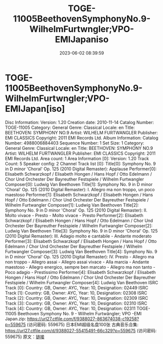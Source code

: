 ﻿---
title: TOGE-11005BeethovenSymphonyNo.9-WilhelmFurtwngler;VPO-EMIJapaniso
date: 2023-06-02 08:39:59
categories: 古典音乐、新世纪、纯音雅乐
tags: 纯音雅乐
---
# TOGE-11005BeethovenSymphonyNo.9-WilhelmFurtwngler;VPO-EMIJapan[iso]

Disc Information:
Version: 1.20
Creation date: 2010-11-14
Catalog Number: TOGE-11005
Category: General
Genre: Classical
Locale: en
Title: BEETHOVEN: SYMPHONY NO.9
Artist: WILHELM FURTWANGLER
Publisher: EMI CLASSICS
Copyright: 2011 EMI Records Ltd.
Album Information:
Catalog Number: 4988006884403
Sequence Number: 1
Set Size: 1
Category: General
Genre: Classical
Locale: en
Title: BEETHOVEN: SYMPHONY NO.9
Artist: WILHELM FURTWANGLER
Publisher: EMI CLASSICS
Copyright: 2011 EMI Records Ltd.
Area count: 1
Area Information [0]:
Version: 1.20
Track Count: 5
Speaker config: 2 Channel
Track list [0]:
Title[0]: Symphony No. 9 in D minor 'Choral' Op. 125 (2010
Digital Remaster): Applause
Performer[0]: Elisabeth Schwarzkopf / Elisabeth Hongen / Hans
Hopf / Otto Edelmann / Chor Und Orchester Der Bayreuther Festspiele
/ Wilhelm Furtwangler
Composer[0]: Ludwig Van Beethoven
Title[1]: Symphony No. 9 in D minor 'Choral' Op. 125 (2010
Digital Remaster): I. Allegro ma non troppo, un poco maestoso
Performer[1]: Elisabeth Schwarzkopf / Elisabeth Hongen / Hans
Hopf / Otto Edelmann / Chor Und Orchester Der Bayreuther Festspiele
/ Wilhelm Furtwangler
Composer[1]: Ludwig Van Beethoven
Title[2]: Symphony No. 9 in D minor 'Choral' Op. 125 (2010
Digital Remaster): II. Molto vivace - Presto - Molto vivace -
Presto
Performer[2]: Elisabeth Schwarzkopf / Elisabeth Hongen / Hans
Hopf / Otto Edelmann / Chor Und Orchester Der Bayreuther Festspiele
/ Wilhelm Furtwangler
Composer[2]: Ludwig Van Beethoven
Title[3]: Symphony No. 9 in D minor 'Choral' Op. 125 (2010
Digital Remaster): III. Adagio molto e cantabile - Andante
moderato
Performer[3]: Elisabeth Schwarzkopf / Elisabeth Hongen / Hans
Hopf / Otto Edelmann / Chor Und Orchester Der Bayreuther Festspiele
/ Wilhelm Furtwangler
Composer[3]: Ludwig Van Beethoven
Title[4]: Symphony No. 9 in D minor 'Choral' Op. 125 (2010
Digital Remaster): IV. Presto - Allegro ma non troppo - Allegro
assai - Allegro assai vivace - Alla marcia - Andante maestoso -
Allegro energico, sempre ben marcato - Allegro ma non tanto - Poco
adagio - Prestissimo
Performer[4]: Elisabeth Schwarzkopf / Elisabeth Hongen / Hans
Hopf / Otto Edelmann / Chor Und Orchester Der Bayreuther Festspiele
/ Wilhelm Furtwangler
Composer[4]: Ludwig Van Beethoven
ISRC Track [0]:
Country: GB, Owner: AYC, Year: 10, Designation: 02449
ISRC Track [1]:
Country: GB, Owner: AYC, Year: 10, Designation: 02308
ISRC Track [2]:
Country: GB, Owner: AYC, Year: 10, Designation: 02309
ISRC Track [3]:
Country: GB, Owner: AYC, Year: 10, Designation: 02310
ISRC Track [4]:
Country: GB, Owner: AYC, Year: 10, Designation: 02311
TOGE-11005 Beethoven Symphony No. 9 - Wilhelm Furtwängler; VPO
-EMI Japan.zip: https://url27.ctfile.com/f/9388027-863674038-c19258?p=559675
(访问密码: 559675)
日本EMI超级名盘100张 古典音乐合集: https://url27.ctfile.com/d/9388027-55415491-66c329?p=559675
(访问密码: 559675)
原文：[链接](https://blog.sina.com.cn/s/blog_1647c7e760103125l.html)